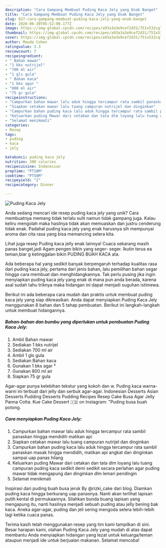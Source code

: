 ```yaml
---
description: "Cara Gampang Membuat Puding Kaca Jely yang Enak Banget"
title: "Cara Gampang Membuat Puding Kaca Jely yang Enak Banget"
slug: 627-cara-gampang-membuat-puding-kaca-jely-yang-enak-banget
date: 2020-06-30T05:52:00.177Z
image: https://img-global.cpcdn.com/recipes/a93a3a3e9cef2d31/751x532cq70/puding-kaca-jely-foto-resep-utama.jpg
thumbnail: https://img-global.cpcdn.com/recipes/a93a3a3e9cef2d31/751x532cq70/puding-kaca-jely-foto-resep-utama.jpg
cover: https://img-global.cpcdn.com/recipes/a93a3a3e9cef2d31/751x532cq70/puding-kaca-jely-foto-resep-utama.jpg
author: Maude Cohen
ratingvalue: 3.3
reviewcount: 7
recipeingredient:
- " Bahan mawar"
- "1 bks nutrijel"
- "700 ml air"
- "1 gls gula"
- " Bahan kaca"
- "1 bks agar "
- "800 ml air"
- "75 gr gula"
recipeinstructions:
- "Campurkan bahan mawar lalu aduk hingga tercampur rata sambil panaskan hingga mendidih matikan api"
- "Siapkan cetakan mawar lalu tuang campuran nutrijel dan dinginkan"
- "Campurkan bahan puding kaca lalu aduk hingga tercampur rata sambil panaskan masak hingga mendidih, matikan api angkat dan dinginkan sampai uap panas hilang"
- "Keluarkan puding Mawar dari cetakan dan tata dlm loyang lalu tuang campuran puding kaca sedikit demi sedikit secara perlahan agar puding mawar tidak mengapung dan dinginkan dlm lemari pendingin"
- "Selamat menikmati"
categories:
- Resep
tags:
- puding
- kaca
- jely

katakunci: puding kaca jely 
nutrition: 300 calories
recipecuisine: Indonesian
preptime: "PT10M"
cooktime: "PT58M"
recipeyield: "2"
recipecategory: Dinner

---
```



![Puding Kaca Jely](https://img-global.cpcdn.com/recipes/a93a3a3e9cef2d31/751x532cq70/puding-kaca-jely-foto-resep-utama.jpg)

Anda sedang mencari ide resep puding kaca jely yang unik? Cara membuatnya memang tidak terlalu sulit namun tidak gampang juga. Kalau keliru mengolah maka hasilnya tidak akan memuaskan dan justru cenderung tidak enak. Padahal puding kaca jely yang enak harusnya sih mempunyai aroma dan cita rasa yang bisa memancing selera kita.

Lihat juga resep Puding kaca jelly enak lainnya! Cuaca sekarang masih panas banget,jadi Agam pengen bikin yang seger- seger. Ikutin terus ea teman,biar g ketinggalan bikin PUDING BUAH KACA ata.

Ada beberapa hal yang sedikit banyak berpengaruh terhadap kualitas rasa dari puding kaca jely, pertama dari jenis bahan, lalu pemilihan bahan segar hingga cara membuat dan menghidangkannya. Tak perlu pusing jika ingin menyiapkan puding kaca jely yang enak di mana pun anda berada, karena asal sudah tahu triknya maka hidangan ini dapat menjadi suguhan istimewa.


Berikut ini ada beberapa cara mudah dan praktis untuk membuat puding kaca jely yang siap dikreasikan. Anda dapat menyiapkan Puding Kaca Jely menggunakan 8 bahan dan 5 tahap pembuatan. Berikut ini langkah-langkah untuk membuat hidangannya.

<!--inarticleads1-->

##### Bahan-bahan dan bumbu yang diperlukan untuk pembuatan Puding Kaca Jely:

1. Ambil  Bahan mawar
1. Sediakan 1 bks nutrijel
1. Sediakan 700 ml air
1. Ambil 1 gls gula
1. Sediakan  Bahan kaca
1. Gunakan 1 bks agar ²
1. Gunakan 800 ml air
1. Siapkan 75 gr gula


Agar-agar punya kelebihan tekstur yang kokoh dan w. Puding kaca warna-warni ini terbuat dari jelly dan serbuk agar-agar. Indonesian Desserts Asian Desserts Pudding Desserts Pudding Recipes Resep Cake Busa Agar Jelly Panna Cotta. Kue Cake Dessert 🇮🇩 on Instagram: &#34;Puding busa buah potong. 

<!--inarticleads2-->

##### Cara menyiapkan Puding Kaca Jely:

1. Campurkan bahan mawar lalu aduk hingga tercampur rata sambil panaskan hingga mendidih matikan api
1. Siapkan cetakan mawar lalu tuang campuran nutrijel dan dinginkan
1. Campurkan bahan puding kaca lalu aduk hingga tercampur rata sambil panaskan masak hingga mendidih, matikan api angkat dan dinginkan sampai uap panas hilang
1. Keluarkan puding Mawar dari cetakan dan tata dlm loyang lalu tuang campuran puding kaca sedikit demi sedikit secara perlahan agar puding mawar tidak mengapung dan dinginkan dlm lemari pendingin
1. Selamat menikmati


Inspirasi dari puding buah busa jeruk By @rizki_cake dari blog. Diamkan puding kaca hingga berkurang uap panasnya. Nanti akan terlihat lapisan putih kental di permukaannya. Silahkan bunda buang lapisan yang mengapung itu, nanti hasilnya menjadi sebuah puding atau jelly bening bak kaca. Aneka agar-agar, puding dan jeli sering mengoda selera lebih-lebih lagi ketika cuaca panas. 

Terima kasih telah menggunakan resep yang tim kami tampilkan di sini. Besar harapan kami, olahan Puding Kaca Jely yang mudah di atas dapat membantu Anda menyiapkan hidangan yang lezat untuk keluarga/teman ataupun menjadi ide untuk berjualan makanan. Selamat mencoba!
